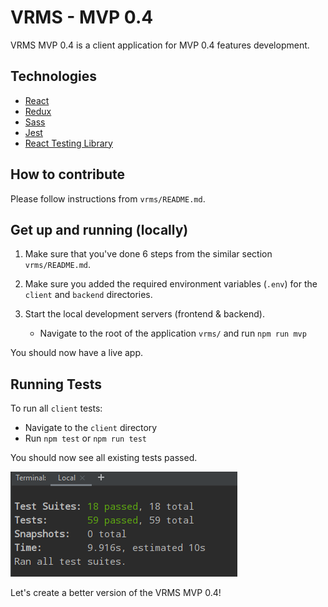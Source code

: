 # VRMS - MVP 0.4

VRMS MVP 0.4 is a client application for MVP 0.4 features development.

## Technologies

- [React](https://reactjs.org/docs/getting-started.html)
- [Redux](https://redux.js.org/introduction/getting-started)
- [Sass](https://sass-lang.com/guide)
- [Jest](https://jestjs.io/)
- [React Testing Library](https://testing-library.com/docs/react-testing-library/intro)

## How to contribute

Please follow instructions from `vrms/README.md`.

## Get up and running (locally)

1. Make sure that you've done 6 steps from the similar section `vrms/README.md`.

2. Make sure you added the required environment variables (`.env`) for the `client` and `backend` directories.

3. Start the local development servers (frontend & backend).
   - Navigate to the root of the application `vrms/` and run `npm run mvp`

You should now have a live app.

## Running Tests

To run all `client` tests:

- Navigate to the `client` directory
- Run `npm test` or `npm run test`

You should now see all existing tests passed.

![Passed tests](src/assets/images/readme/tests-passed.png)

Let's create a better version of the VRMS MVP 0.4!
